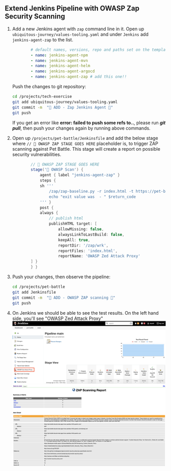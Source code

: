 ## Extend Jenkins Pipeline with OWASP Zap Security Scanning

1. Add a new Jenkins agent with `zap` command line in it. Open up `ubiquitous-journey/values-tooling.yaml` and under `Jenkins` add `jenkins-agent-zap` to the list.

    ```yaml
            # default names, versions, repo and paths set on the template
            - name: jenkins-agent-npm
            - name: jenkins-agent-mvn
            - name: jenkins-agent-helm
            - name: jenkins-agent-argocd
            - name: jenkins-agent-zap # add this one!!
    ```

    Push the changes to git repository:

    ```bash
    cd /projects/tech-exercise
    git add ubiquitous-journey/values-tooling.yaml
    git commit -m  "🐝 ADD - Zap Jenkins Agent 🐝"
    git push
    ```

    <p class="warn">If you get an error like <b>error: failed to push some refs to..</b>, please run <b><i>git pull</i></b>, then push your changes again by running above commands.</p>

2. Open up `/projects/pet-battle/Jenkinsfile` and add the below stage where `// 🐝 OWASP ZAP STAGE GOES HERE` placeholder is, to trigger ZAP scanning against Pet Battle. This stage will create a report on possible security vulnerabilities.

    ```groovy
            // 🐝 OWASP ZAP STAGE GOES HERE
            stage('🐝 OWASP Scan') {
                agent { label "jenkins-agent-zap" }
                steps {
                sh '''
                    /zap/zap-baseline.py -r index.html -t https://pet-battle-${TEAM_NAME}-test.<CLUSTER_DOMAIN> || return_code=$?
                    echo "exit value was  - " $return_code
                ''' }
                post {
                always {
                    // publish html
                    publishHTML target: [
                        allowMissing: false,
                        alwaysLinkToLastBuild: false,
                        keepAll: true,
                        reportDir: '/zap/wrk',
                        reportFiles: 'index.html',
                        reportName: 'OWASP Zed Attack Proxy'
            ] }
            } }
    ```

3. Push your changes, then observe the pipeline:

    ```bash
    cd /projects/pet-battle
    git add Jenkinsfile
    git commit -m  "🍯 ADD - OWASP ZAP scanning 🍯"
    git push
    ```

4. On Jenkins we should be able to see the test results. On the left hand side, you'll see "OWASP Zed Attack Proxy"
    ![owasp-report-jenkins](images/owasp-report-jenkins.png)
    ![owasp-report-jenkins-2](images/owasp-report-jenkins-2.png)
